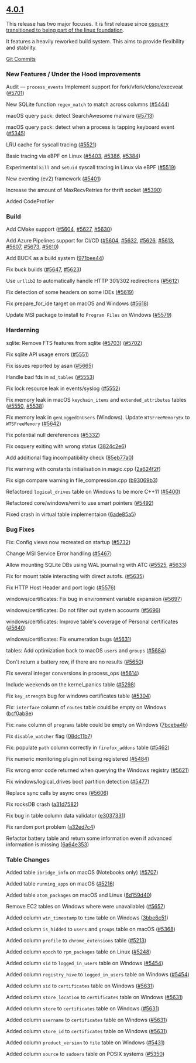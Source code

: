 <a name="4.0.1"></a>
## [4.0.1](https://github.com/osquery/osquery/releases/tag/4.0.1)

This release has two major focuses.  It is first release since [osquery transitioned to being part of the linux foundation](https://www.linuxfoundation.org/press-release/2019/06/the-linux-foundation-announces-intent-to-form-new-foundation-to-support-osquery-community/).

It features a heavily reworked build system. This aims to provide flexibility and stability. 

[Git Commits](https://github.com/osquery/osquery/compare/3.3.2...4.0.1)


### New Features / Under the Hood improvements

Audit — `process_events` Implement support for fork/vfork/clone/execveat ([#5701](https://github.com/osquery/osquery/pull/5701))

New SQLite function `regex_match` to match across columns ([#5444](https://github.com/osquery/osquery/pull/5444))

macOS query pack: detect SearchAwesome malware ([#5713](https://github.com/osquery/osquery/pull/5713))

macOS query pack: detect when a process is tapping keyboard event ([#5345](https://github.com/osquery/osquery/pull/5345))

LRU cache for syscall tracing ([#5521](https://github.com/osquery/osquery/pull/5521))

Basic tracing via eBPF on Linux ([#5403](https://github.com/osquery/osquery/pull/5403), [#5386](https://github.com/osquery/osquery/pull/5386), [#5384](https://github.com/osquery/osquery/pull/5384)) 

Experimental `kill` and `setuid` syscall tracing in Linux via eBPF ([#5519](https://github.com/osquery/osquery/pull/5519))

New eventing (ev2) framework ([#5401](https://github.com/osquery/osquery/pull/5401))

Increase the amount of MaxRecvRetries for thrift socket ([#5390](https://github.com/osquery/osquery/pull/5390))

Added CodeProfiler


### Build

Add CMake support ([#5604](https://github.com/osquery/osquery/pull/5604), [#5627](https://github.com/osquery/osquery/pull/5627), [#5630](https://github.com/osquery/osquery/pull/5630))

Add Azure Pipelines support for CI/CD ([#5604](https://github.com/osquery/osquery/pull/5604), [#5632](https://github.com/osquery/osquery/pull/5632), [#5626](https://github.com/osquery/osquery/pull/5626), [#5613](https://github.com/osquery/osquery/pull/5613), [#5607](https://github.com/osquery/osquery/pull/5607), [#5673](https://github.com/osquery/osquery/pull/5673), [#5610](https://github.com/osquery/osquery/pull/5610))

Add BUCK as a build system ([971bee44](https://github.com/osquery/osquery/commit/971bee44))

Fix buck builds ([#5647](https://github.com/osquery/osquery/pull/5647), [#5623](https://github.com/osquery/osquery/pull/5623))

Use `urllib2` to automatically handle HTTP 301/302 redirections ([#5612](https://github.com/osquery/osquery/pull/5612))

Fix detection of some headers on some IDEs ([#5619](https://github.com/osquery/osquery/pull/5619))

Fix prepare_for_ide target on macOS and Windows ([#5618](https://github.com/osquery/osquery/pull/5618))

Update MSI package to install to `Program Files` on Windows ([#5579](https://github.com/osquery/osquery/pull/54579))

### Harderning

sqlite: Remove FTS features from sqlite ([#5703](https://github.com/osquery/osquery/pull/5703)) ([#5702](https://github.com/osquery/osquery/issues/5702))

Fix sqlite API usage errors ([#5551](https://github.com/osquery/osquery/pull/5551)) 

Fix issues reported by asan ([#5665](https://github.com/osquery/osquery/pull/5665))

Handle bad fds in `md_tables` ([#5553](https://github.com/osquery/osquery/pull/5533))

Fix lock resource leak in events/syslog ([#5552](https://github.com/osquery/osquery/pull/5552)) 

Fix memory leak in macOS `keychain_items` and `extended_attributes` tables ([#5550](https://github.com/osquery/osquery/pull/5550), [#5538](https://github.com/osquery/osquery/pull/5538))

Fix memory leak in `genLoggedInUsers` (Windows). Update `WTSFreeMemoryEx` to `WTSFreeMemory` ([#5642](https://github.com/osquery/osquery/pull/5642))

Fix potential null dereferences ([#5332](https://github.com/osquery/osquery/pull/5332))

Fix osquery exiting with wrong status ([3824c2e6](https://github.com/osquery/osquery/commit/3824c2e6))

Add additional flag incompatibility check ([85eb77a0](https://github.com/osquery/osquery/commit/85eb77a0))

Fix warning with constants initialisation in magic.cpp ([2a624f2f](https://github.com/osquery/osquery/commit/2a624f2f))

Fix sign compare warning in file_compression.cpp ([b93069b3](https://github.com/osquery/osquery/commit/b93069b3))

Refactored `logical_drives` table on Windows to be more C++11 ([#5400](https://github.com/osquery/osquery/pull/5400))

Refactored core/windows/wmi to use smart pointers ([#5492](https://github.com/osquery/osquery/pull/5492))

Fixed crash in virtual table implementaion ([6ade85a5](https://github.com/osquery/osquery/commit/6ade85a5))


### Bug Fixes

Fix: Config views now recreated on startup ([#5732](https://github.com/osquery/osquery/pull/5732))

Change MSI Service Error handling ([#5467](https://github.com/osquery/osquery/pull/5467))

Allow mounting SQLite DBs using WAL journaling with ATC ([#5525](https://github.com/osquery/osquery/issues/5225), [#5633](https://github.com/osquery/osquery/pull/5633))

Fix for mount table interacting with direct autofs. ([#5635](https://github.com/osquery/osquery/pull/5635)) 

Fix HTTP Host Header and port logic ([#5576](https://github.com/osquery/osquery/pull/5576))

windows/certificates: Fix bug in environment variable expansion ([#5697](https://github.com/osquery/osquery/pull/5697))

windows/certificates: Do not filter out system accounts ([#5696](https://github.com/osquery/osquery/pull/5696))

windows/certificates: Improve table's coverage of Personal certificates ([#5640](https://github.com/osquery/osquery/pull/5640))

windows/certificates: Fix enumeration bugs ([#5631](https://github.com/osquery/osquery/pull/5631))

tables: Add optimization back to macOS `users` and `groups` ([#5684](https://github.com/osquery/osquery/pull/5684))

Don't return a battery row, if there are no results ([#5650](https://github.com/osquery/osquery/pull/5650)) 

Fix several integer conversions in process_ops ([#5614](https://github.com/osquery/osquery/pull/5614))

Include weekends on the kernel_panics table ([#5298](https://github.com/osquery/osquery/pull/5298))

Fix `key_strength` bug for windows certificates table ([#5304](https://github.com/osquery/osquery/pull/5304))

Fix: `interface` column of `routes` table could be empty on Windows ([bcf0ab8e](https://github.com/osquery/osquery/commit/bcf0ab8e))

Fix: `name` column of `programs` table could be empty on Windows ([7bceba4b](https://github.com/osquery/osquery/commit/7bceba4b))

Fix `disable_watcher` flag ([08dc11b7](https://github.com/osquery/osquery/commit/08dc11b7))

Fix: populate `path` column correctly in `firefox_addons` table ([#5462](https://github.com/osquery/osquery/pull/5462))

Fix numeric monitoring plugin not being registered ([#5484](https://github.com/osquery/osquery/pull/5484))

Fix wrong error code returned when querying the Windows registry ([#5621](https://github.com/osquery/osquery/pull/5621))

Fix windows/logical_drives boot partition detection ([#5477](https://github.com/osquery/osquery/pull/5477))

Replace sync calls by async ones ([#5606](https://github.com/osquery/osquery/pull/5606))

Fix rocksDB crash ([a31d7582](https://github.com/osquery/osquery/commit/a31d7582))

Fix bug in table column data validator ([e3037331](https://github.com/osquery/osquery/commit/e3037331))

Fix random port problem ([a32ed7c4](https://github.com/osquery/osquery/commit/a32ed7c4))

Refactor battery table and return some information even if advanced information is missing ([6a64e353](https://github.com/osquery/osquery/commit/6a64e353))


### Table Changes


Added table `ibridge_info` on macOS (Notebooks only) ([#5707](https://github.com/osquery/osquery/pull/5707))

Added table `running_apps` on macOS ([#5216](https://github.com/osquery/osquery/pull/5216))

Added table `atom_packages` on macOS and Linux ([6d159d40](https://github.com/osquery/osquery/commit/6d159d40))

Remove EC2 tables on Windows where were unavailable) ([#5657](https://github.com/osquery/osquery/pull/5657))

Added column `win_timestamp` to `time` table on Windows ([3bbe6c51](https://github.com/osquery/osquery/commit/3bbe6c51))

Added column `is_hidded` to `users` and `groups` table on macOS ([#5368](https://github.com/osquery/osquery/pull/5368))

Added column `profile` to `chrome_extensions` table ([#5213](https://github.com/osquery/osquery/pull/5213))

Added column `epoch` to `rpm_packages` table on Linux ([#5248](https://github.com/osquery/osquery/pull/5248))

Added column `sid` to `logged_in_users` table on Windows ([#5454](https://github.com/osquery/osquery/pull/5454))

Added column `registry_hive` to `logged_in_users` table on Windows ([#5454](https://github.com/osquery/osquery/pull/5454))

Added column `sid` to `certificates` table on Windows ([#5631](https://github.com/osquery/osquery/pull/5631))

Added column `store_location` to `certificates` table on Windows ([#5631](https://github.com/osquery/osquery/pull/5631))

Added column `store` to `certificates` table on Windows ([#5631](https://github.com/osquery/osquery/pull/5631))

Added column `username` to `certificates` table on Windows ([#5631](https://github.com/osquery/osquery/pull/5631))

Added column `store_id` to `certificates` table on Windows ([#5631](https://github.com/osquery/osquery/pull/5631))

Added column `product_version`  to `file` table on Windows ([#5431](https://github.com/osquery/osquery/pull/5431))

Added column `source` to `sudoers` table on POSIX systems ([#5350](https://github.com/osquery/osquery/pull/5350))
